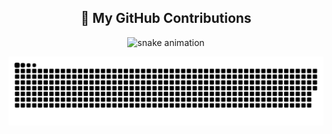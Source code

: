 <h2 align="center">🧠 My GitHub Contributions</h2>

<p align="center">
  <img src="https://raw.githubusercontent.com/mbyien/mbyien/output/github-contribution-grid-snake.svg" alt="snake animation" />
</p>

![Snake animation](https://raw.githubusercontent.com/mbyien/mbyien/main/dist/github-contribution-grid-snake.svg)

<!--
**mbyien/mbyien** is a ✨ _special_ ✨ repository because its `README.md` (this file) appears on your GitHub profile.

Here are some ideas to get you started:

- 🔭 I’m currently working on ...
- 🌱 I’m currently learning ...
- 👯 I’m looking to collaborate on ...
- 🤔 I’m looking for help with ...
- 💬 Ask me about ...
- 📫 How to reach me: ...
- 😄 Pronouns: ...
- ⚡ Fun fact: ...
-->
